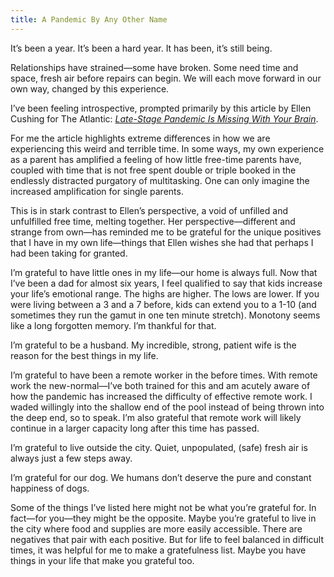 ```yaml
---
title: A Pandemic By Any Other Name
---
```

It’s been a year. It’s been a hard year. It has been, it’s still being.

Relationships have strained—some have broken. Some need time and space, fresh air before repairs can begin. We will each move forward in our own way, changed by this experience.

I’ve been feeling introspective, prompted primarily by this article by Ellen Cushing for The Atlantic: [_Late-Stage Pandemic Is Missing With Your Brain_](https://www.theatlantic.com/health/archive/2021/03/what-pandemic-doing-our-brains/618221/).

For me the article highlights extreme differences in how we are experiencing this weird and terrible time. In some ways, my own experience as a parent has amplified a feeling of how little free-time parents have, coupled with time that is not free spent double or triple booked in the endlessly distracted purgatory of multitasking. One can only imagine the increased amplification for single parents.

This is in stark contrast to Ellen’s perspective, a void of unfilled and unfulfilled free time, melting together. Her perspective—different and strange from own—has reminded me to be grateful for the unique positives that I have in my own life—things that Ellen wishes she had that perhaps I had been taking for granted.

I’m grateful to have little ones in my life—our home is always full. Now that I’ve been a dad for almost six years, I feel qualified to say that kids increase your life’s emotional range. The highs are higher. The lows are lower. If you were living between a 3 and a 7 before, kids can extend you to a 1-10 (and sometimes they run the gamut in one ten minute stretch). Monotony seems like a long forgotten memory. I’m thankful for that.

I’m grateful to be a husband. My incredible, strong, patient wife is the reason for the best things in my life.

I’m grateful to have been a remote worker in the before times. With remote work the new-normal—I’ve both trained for this and am acutely aware of how the pandemic has increased the difficulty of effective remote work. I waded willingly into the shallow end of the pool instead of being thrown into the deep end, so to speak. I’m also grateful that remote work will likely continue in a larger capacity long after this time has passed.

I’m grateful to live outside the city. Quiet, unpopulated, (safe) fresh air is always just a few steps away.

I’m grateful for our dog. We humans don’t deserve the pure and constant happiness of dogs.

Some of the things I’ve listed here might not be what you’re grateful for. In fact—for you—they might be the opposite. Maybe you’re grateful to live in the city where food and supplies are more easily accessible. There are negatives that pair with each positive. But for life to feel balanced in difficult times, it was helpful for me to make a gratefulness list. Maybe you have things in your life that make you grateful too.